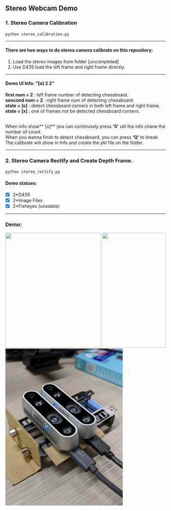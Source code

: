 ## Stereo Webcam Demo
### 1. Stereo Camera Calibration 
    python stereo_calibration.py
---
#### There are two ways to do stereo camera calibrate on this repository:
 1. Load the stereo images from folder [uncompleted]
 2. Use D435 load the left frame and right frame directly.
---
#### Demo UI Info: "[o] 2 2"
**first num =  2** :  left frame number of detecting chessboard.
 <br> **sencond num = 2** : right frame num of detecting chessboard.
 <br> **state = [o]** : detect chessboard corners in both left frame and right frame.
 <br> **state = [x]** : one of frames not be detected chessboard corners.

<br>When info show** [o]** you can continusely press **'S'** util the info chane the number of count.
<br>When you wanna finsh to detect chessboard, you can press **'Q'** to break. The calibrate will show in Info and create the pkl file on the folder.

----
### 2. Stereo Camera Rectify and Create Depth Frame.
    python stereo_rectify.py

#### Demo statues:
- [x] 2*D435
- [x] 2*Image Files
- [x] 2*Fisheyes (unstable)

----
### Demo:
<div>
<img src="./demo/rgbFrames.gif" width="300" height="360"/>
<img src="./demo/depth.gif" width="200" height="360"/>
</div>
<img src="./demo/d435.jpg" width="369" height="492"/>
